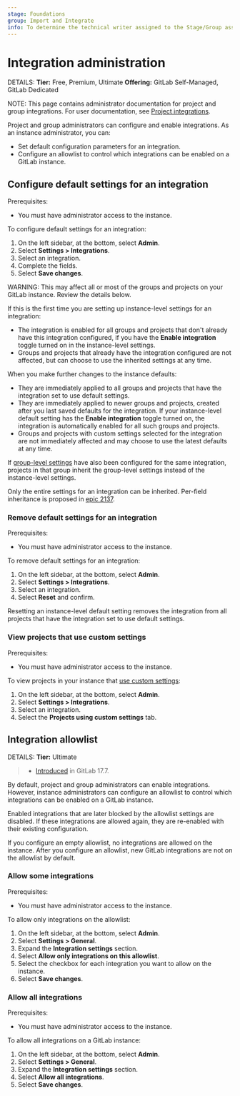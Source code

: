 ```yaml
---
stage: Foundations
group: Import and Integrate
info: To determine the technical writer assigned to the Stage/Group associated with this page, see https://handbook.gitlab.com/handbook/product/ux/technical-writing/#assignments
---
```


# Integration administration

DETAILS:
**Tier:** Free, Premium, Ultimate
**Offering:** GitLab Self-Managed, GitLab Dedicated

NOTE:
This page contains administrator documentation for project and group integrations. For user documentation, see [Project integrations](../../user/project/integrations/index.md).

Project and group administrators can configure and enable integrations.
As an instance administrator, you can:

- Set default configuration parameters for an integration.
- Configure an allowlist to control which integrations can be enabled on a GitLab instance.

## Configure default settings for an integration

Prerequisites:

- You must have administrator access to the instance.

To configure default settings for an integration:

1. On the left sidebar, at the bottom, select **Admin**.
1. Select **Settings > Integrations**.
1. Select an integration.
1. Complete the fields.
1. Select **Save changes**.

WARNING:
This may affect all or most of the groups and projects on your GitLab instance. Review the details
below.

If this is the first time you are setting up instance-level settings for an integration:

- The integration is enabled for all groups and projects that don't already have this integration configured,
  if you have the **Enable integration** toggle turned on in the instance-level settings.
- Groups and projects that already have the integration configured are not affected, but can choose to use the
  inherited settings at any time.

When you make further changes to the instance defaults:

- They are immediately applied to all groups and projects that have the integration set to use default settings.
- They are immediately applied to newer groups and projects, created after you last saved defaults for the
  integration. If your instance-level default setting has the **Enable integration** toggle turned
  on, the integration is automatically enabled for all such groups and projects.
- Groups and projects with custom settings selected for the integration are not immediately affected and may
  choose to use the latest defaults at any time.

If [group-level settings](../../user/project/integrations/index.md#manage-group-default-settings-for-a-project-integration) have also
been configured for the same integration, projects in that group inherit the group-level settings
instead of the instance-level settings.

Only the entire settings for an integration can be inherited. Per-field inheritance
is proposed in [epic 2137](https://gitlab.com/groups/gitlab-org/-/epics/2137).

### Remove default settings for an integration

Prerequisites:

- You must have administrator access to the instance.

To remove default settings for an integration:

1. On the left sidebar, at the bottom, select **Admin**.
1. Select **Settings > Integrations**.
1. Select an integration.
1. Select **Reset** and confirm.

Resetting an instance-level default setting removes the integration from all projects that have the integration set to use default settings.

### View projects that use custom settings

Prerequisites:

- You must have administrator access to the instance.

To view projects in your instance that [use custom settings](../../user/project/integrations/index.md#use-custom-settings-for-a-project-or-group-integration):

1. On the left sidebar, at the bottom, select **Admin**.
1. Select **Settings > Integrations**.
1. Select an integration.
1. Select the **Projects using custom settings** tab.

## Integration allowlist

DETAILS:
**Tier:** Ultimate

> - [Introduced](https://gitlab.com/gitlab-org/gitlab/-/issues/500610) in GitLab 17.7.

By default, project and group administrators can enable integrations.
However, instance administrators can configure an allowlist to control
which integrations can be enabled on a GitLab instance.

Enabled integrations that are later blocked by the allowlist settings are disabled.
If these integrations are allowed again, they are re-enabled with their existing configuration.

If you configure an empty allowlist, no integrations are allowed on the instance.
After you configure an allowlist, new GitLab integrations are not on the allowlist by default.

### Allow some integrations

Prerequisites:

- You must have administrator access to the instance.

To allow only integrations on the allowlist:

1. On the left sidebar, at the bottom, select **Admin**.
1. Select **Settings > General**.
1. Expand the **Integration settings** section.
1. Select **Allow only integrations on this allowlist**.
1. Select the checkbox for each integration you want to allow on the instance.
1. Select **Save changes**.

### Allow all integrations

Prerequisites:

- You must have administrator access to the instance.

To allow all integrations on a GitLab instance:

1. On the left sidebar, at the bottom, select **Admin**.
1. Select **Settings > General**.
1. Expand the **Integration settings** section.
1. Select **Allow all integrations**.
1. Select **Save changes**.
